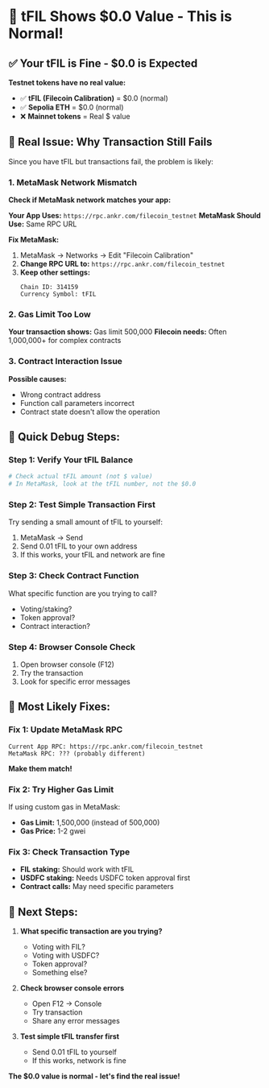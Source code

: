 # 🔧 tFIL Shows $0.0 Value - This is Normal!

## **✅ Your tFIL is Fine - $0.0 is Expected**

**Testnet tokens have no real value:**
- ✅ **tFIL (Filecoin Calibration)** = $0.0 (normal)
- ✅ **Sepolia ETH** = $0.0 (normal) 
- ❌ **Mainnet tokens** = Real $ value

## **🚨 Real Issue: Why Transaction Still Fails**

Since you have tFIL but transactions fail, the problem is likely:

### **1. MetaMask Network Mismatch**
**Check if MetaMask network matches your app:**

**Your App Uses:** `https://rpc.ankr.com/filecoin_testnet`
**MetaMask Should Use:** Same RPC URL

**Fix MetaMask:**
1. MetaMask → Networks → Edit "Filecoin Calibration"
2. **Change RPC URL to:** `https://rpc.ankr.com/filecoin_testnet`
3. **Keep other settings:**
   ```
   Chain ID: 314159
   Currency Symbol: tFIL
   ```

### **2. Gas Limit Too Low**
**Your transaction shows:** Gas limit 500,000
**Filecoin needs:** Often 1,000,000+ for complex contracts

### **3. Contract Interaction Issue**
**Possible causes:**
- Wrong contract address
- Function call parameters incorrect
- Contract state doesn't allow the operation

## **🔧 Quick Debug Steps:**

### **Step 1: Verify Your tFIL Balance**
```bash
# Check actual tFIL amount (not $ value)
# In MetaMask, look at the tFIL number, not the $0.0
```

### **Step 2: Test Simple Transaction First**
Try sending a small amount of tFIL to yourself:
1. MetaMask → Send
2. Send 0.01 tFIL to your own address
3. If this works, your tFIL and network are fine

### **Step 3: Check Contract Function**
What specific function are you trying to call?
- Voting/staking?
- Token approval?
- Contract interaction?

### **Step 4: Browser Console Check**
1. Open browser console (F12)
2. Try the transaction
3. Look for specific error messages

## **🎯 Most Likely Fixes:**

### **Fix 1: Update MetaMask RPC**
```
Current App RPC: https://rpc.ankr.com/filecoin_testnet
MetaMask RPC: ??? (probably different)
```
**Make them match!**

### **Fix 2: Try Higher Gas Limit**
If using custom gas in MetaMask:
- **Gas Limit:** 1,500,000 (instead of 500,000)
- **Gas Price:** 1-2 gwei

### **Fix 3: Check Transaction Type**
- **FIL staking:** Should work with tFIL
- **USDFC staking:** Needs USDFC token approval first
- **Contract calls:** May need specific parameters

## **🚀 Next Steps:**

1. **What specific transaction are you trying?**
   - Voting with FIL?
   - Voting with USDFC?
   - Token approval?
   - Something else?

2. **Check browser console errors**
   - Open F12 → Console
   - Try transaction
   - Share any error messages

3. **Test simple tFIL transfer first**
   - Send 0.01 tFIL to yourself
   - If this works, network is fine

**The $0.0 value is normal - let's find the real issue!**